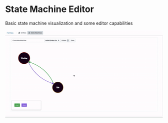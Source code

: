 # State Machine Editor

Basic state machine visualization and some editor capabilities

![sm_edit](create-state-machine.gif)

